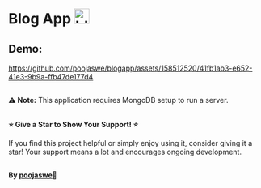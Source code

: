# Blog App <img src="https://github.com/poojaswe/blogapp/assets/158512520/6bf78ebb-ae8a-4887-b87c-db4494c858e4" alt="blogapp-by-poojaswe" width="30px"/>

## Demo:
https://github.com/poojaswe/blogapp/assets/158512520/41fb1ab3-e652-41e3-9b9a-ffb47de177d4

##
**⚠️ Note:** This application requires MongoDB setup to run a server.

##
**⭐ Give a Star to Show Your Support! ⭐**

If you find this project helpful or simply enjoy using it, consider giving it a star! Your support means a lot and encourages ongoing development.

##
**By [poojaswe](https://github.com/poojaswe)💚**



